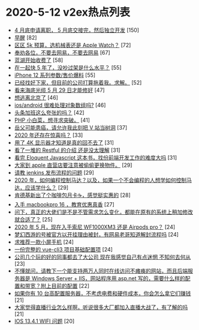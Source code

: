 # 2020-5-12 v2ex热点列表

+ [4 月底申请离职， 5 月底交接完，然后独立开发](https://www.v2ex.com/t/670837#reply150) [150]
+ [早醒](https://www.v2ex.com/t/670782#reply82) [82]
+ [区区 5k 预算，选机械表还是 Apple Watch？](https://www.v2ex.com/t/670897#reply72) [72]
+ [奉劝各位，不要去网易，不要去网易](https://www.v2ex.com/t/670822#reply67) [67]
+ [蓝湖开始收费了](https://www.v2ex.com/t/670806#reply58) [58]
+ [在一起快 5 年了，没吵过架是什么水平？](https://www.v2ex.com/t/671047#reply55) [55]
+ [iPhone 12 系列参数/售价爆料](https://www.v2ex.com/t/670831#reply55) [55]
+ [已经找好下家，但目前的公司打算拖着我。求解。](https://www.v2ex.com/t/670922#reply52) [52]
+ [看来海底光缆 5 月 29 日才能修好](https://www.v2ex.com/t/670780#reply47) [47]
+ [想逃离北京了](https://www.v2ex.com/t/670839#reply46) [46]
+ [ios/android 很难处理对象数组吗?](https://www.v2ex.com/t/670932#reply46) [46]
+ [头条加班这么夸张的吗？](https://www.v2ex.com/t/670914#reply42) [42]
+ [PHP 小白菜，想寻求突破。](https://www.v2ex.com/t/670816#reply41) [41]
+ [岳父可能患癌，请允许我此刻把 V 站当树洞](https://www.v2ex.com/t/670967#reply37) [37]
+ [2020 年还存在惊喜吗？](https://www.v2ex.com/t/670849#reply33) [33]
+ [用了 4K 显示器才知道是真的回不去了](https://www.v2ex.com/t/670992#reply31) [31]
+ [看了一堆的 Restful 的介绍 还是没太理解](https://www.v2ex.com/t/670921#reply31) [31]
+ [看完 Eloquent Javascript 这本书，找份前端开发工作的难度大吗](https://www.v2ex.com/t/670929#reply31) [31]
+ [大家到 apple 直营店要注意被偷偷更换物件。](https://www.v2ex.com/t/671017#reply29) [29]
+ [请教 jenkins 发布流程的问题](https://www.v2ex.com/t/670807#reply29) [29]
+ [2020 年，如何编程控制马达？以及，如果一个不会编程的人想学如何控制马达，应该学什么？](https://www.v2ex.com/t/670949#reply29) [29]
+ [肯德基新出了个咖啡包月卡☕️，感觉挺实惠的](https://www.v2ex.com/t/670883#reply28) [28]
+ [入手 macbookpro 16 ，教育优惠真香](https://www.v2ex.com/t/670906#reply27) [27]
+ [问下，真正的大佬们是不是不管需求怎么变化，都能在原有的系统上稍加修改就合适了？](https://www.v2ex.com/t/670855#reply25) [25]
+ [2020 年 5 月，现在入手索尼 WF1000XM3 还是 Airpods pro？](https://www.v2ex.com/t/670793#reply24) [24]
+ [梦幻西游的号被官方以开挂理由被封，有网易老哥知道解封流程吗](https://www.v2ex.com/t/670803#reply24) [24]
+ [求推荐一款小屏手机](https://www.v2ex.com/t/670894#reply24) [24]
+ [一份完整的 vue-cli3 项目基础配置项](https://www.v2ex.com/t/670903#reply24) [24]
+ [公司几个玩的好的同事都去了大公司 现在我感觉自己有点迷惘 不知何去何从](https://www.v2ex.com/t/670856#reply23) [23]
+ [不懂就问，请教下一个能支持两万人同时在线访问不瘫痪的网站，而且后端服务器是 Windows Server + IIS，网站程序用 asp.net 写的，需要什么样的配置和带宽？附上目前的配置](https://www.v2ex.com/t/670848#reply22) [22]
+ [如果你有 10 台高配置服务器，不考虑电费和硬件成本，你会怎么拿它们赚钱](https://www.v2ex.com/t/670904#reply21) [21]
+ [大家觉得直播行业怎么样啊，听说很多大厂都加入直播大战了，有了解的吗](https://www.v2ex.com/t/670924#reply21) [21]
+ [IOS 13.4.1 WIFI 问题](https://www.v2ex.com/t/670889#reply20) [20]
